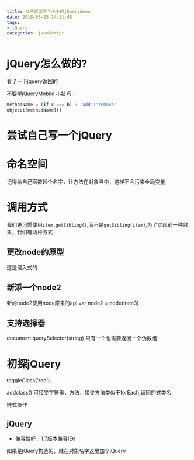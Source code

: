 ```yaml
---
title: 自己试试写个小小的jQuerydemo
date: 2018-05-28 14:11:48
tags:
- jQuery
categories: javaScript
---
```


# jQuery怎么做的?
看了一下jquery返回的




不要学jQueryMobile
小技巧：
``` js
methodName = (if x === b) ? 'add':'remove'
objecct[methodName]()
```
# 尝试自己写一个jQuery

# 命名空间
记得给自己函数起个名字，让方法在对象当中，这样不会污染全局变量

# 调用方式
我们更习惯使用`item.getSibling()`,而不是`getSibling(item)`,为了实现前一种效果，我们有两种方式
## 更改node的原型
这是侵入式的
## 新添一个node2
新的node2使用node原来的api
var node2 = node(item3)

## 支持选择器
document.querySelector(string)
只有一个也需要返回一个伪数组

# 初探jQuery
toggleClass('red')

addclass() 可接受字符串，方法，接受方法类似于forEach,返回的式类名

链式操作

## jQuery
* 兼容性好，1.7版本兼容IE6

如果是jQuery构造的，就在对象名字这里加个jQuery